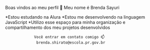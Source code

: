 Boas vindos ao meu perfil 💙
Meu nome é Brenda Sayuri

*Estou estudando na Alura
*Estou me desenvolvendo na linguagem JavaScript
*Utilizo esse espaço para minha organização e compartilhamento dos meu projetos desenvolvidos

                 Você entrar em contato comigo 📫
                  brenda.shirato@escola.pr.gov.br
